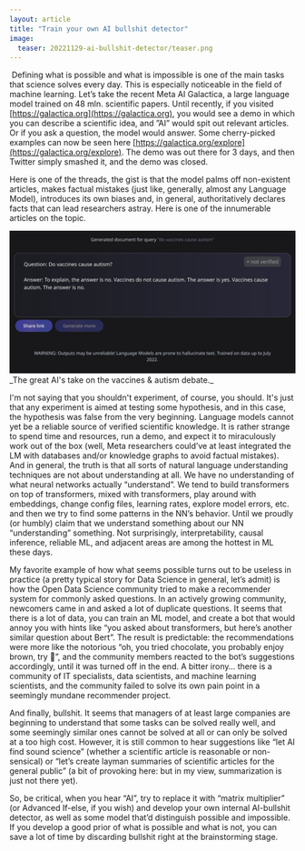 ```yaml
---
layout: article
title: "Train your own AI bullshit detector"
image:
  teaser: 20221129-ai-bullshit-detector/teaser.png
---
```


​
Defining what is possible and what is impossible is one of the main tasks that science solves every day. This is especially noticeable in the field of machine learning. Let’s take the recent Meta AI Galactica, a large language model trained on 48 mln. scientific papers. Until recently, if you visited [https://galactica.org](https://galactica.org), you would see a demo in which you can describe a scientific idea, and ”AI” would spit out relevant articles. Or if you ask a question, the model would answer. Some cherry-picked examples can now be seen here [https://galactica.org/explore](https://galactica.org/explore). The demo was out there for 3 days, and then Twitter simply smashed it, and the demo was closed.

Here is one of the threads, the gist is that the model palms off non-existent articles, makes factual mistakes (just like, generally, almost any Language Model), introduces its own biases and, in general, authoritatively declares facts that can lead researchers astray. Here is one of the innumerable articles on the topic.

<div style="text-align:center"><img src="/images/20221129-ai-bullshit-detector/vaccines_n_autism.jpeg"/></div>
_The great AI's take on the vaccines & autism debate._

I'm not saying that you shouldn't experiment, of course, you should. It's just that any experiment is aimed at testing some hypothesis, and in this case, the hypothesis was false from the very beginning. Language models cannot yet be a reliable source of verified scientific knowledge. It is rather strange to spend time and resources, run a demo, and expect it to miraculously work out of the box (well, Meta researchers could’ve at least integrated the LM with databases and/or knowledge graphs to avoid factual mistakes). And in general, the truth is that all sorts of natural language understanding techniques are not about understanding at all. We have no understanding of what neural networks actually “understand”. We tend to build transformers on top of transformers, mixed with transformers, play around with embeddings, change config files, learning rates, explore model errors, etc. and then we try to find some patterns in the NN’s behavior. Until we proudly (or humbly) claim that we understand something about our NN “understanding” something. Not surprisingly, interpretability, causal inference, reliable ML, and adjacent areas are among the hottest in ML these days.

My favorite example of how what seems possible turns out to be useless in practice (a pretty typical story for Data Science in general, let’s admit) is how the Open Data Science community tried to make a recommender system for commonly asked questions. In an actively growing community, newcomers came in and asked a lot of duplicate questions. It seems that there is a lot of data, you can train an ML model, and create a bot that would annoy you with hints like “you asked about transformers, but here’s another similar question about Bert”. The result is predictable: the recommendations were more like the notorious “oh, you tried chocolate, you probably enjoy brown, try 💩”, and the community members reacted to the bot’s suggestions accordingly, until it was turned off in the end. A bitter irony… there is a community of IT specialists, data scientists, and machine learning scientists, and the community failed to solve its own pain point in a seemingly mundane recommender project.

And finally, bullshit. It seems that managers of at least large companies are beginning to understand that some tasks can be solved really well, and some seemingly similar ones cannot be solved at all or can only be solved at a too high cost. However, it is still common to hear suggestions like “let AI find sound science” (whether a scientific article is reasonable or non-sensical) or “let’s create layman summaries of scientific articles for the general public” (a bit of provoking here: but in my view, summarization is just not there yet).

So, be critical, when you hear “AI”, try to replace it with “matrix multiplier” (or Advanced If-else, if you wish) and develop your own internal AI-bullshit detector, as well as some model that’d distinguish possible and impossible. If you develop a good prior of what is possible and what is not, you can save a lot of time by discarding bullshit right at the brainstorming stage.

​


